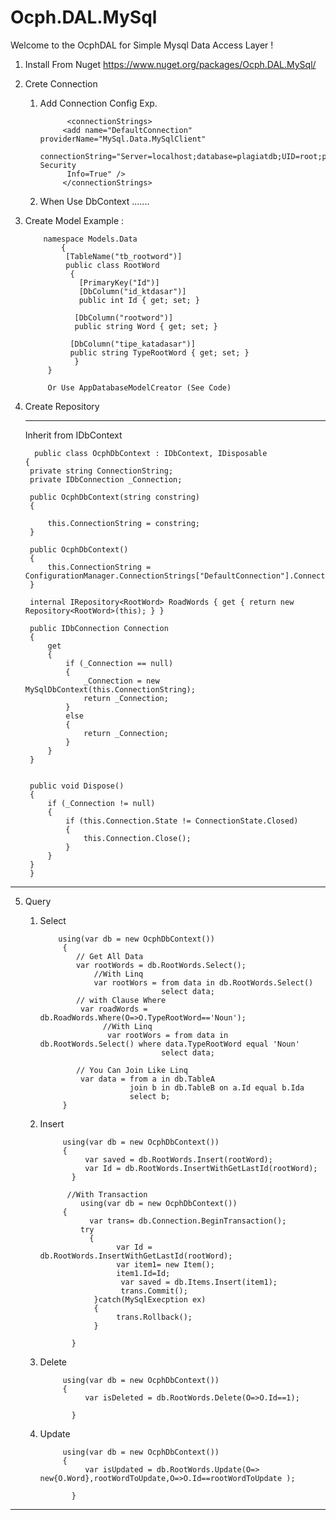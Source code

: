 # Ocph.DAL.MySql

Welcome to the OcphDAL for Simple  Mysql Data Access Layer !
1. Install From Nuget
   https://www.nuget.org/packages/Ocph.DAL.MySql/
2. Crete Connection
   1. Add Connection Config
      Exp. 
              
                <connectionStrings>
               <add name="DefaultConnection" providerName="MySql.Data.MySqlClient" 
                  connectionString="Server=localhost;database=plagiatdb;UID=root;password=;CharSet=utf8;Persist Security 
                Info=True" />
               </connectionStrings>


   2. When Use DbContext
      .......
      


3. Create Model  Example :

           namespace Models.Data
               {
                [TableName("tb_rootword")]
                public class RootWord
                 {
                   [PrimaryKey("Id")]
                   [DbColumn("id_ktdasar")]
                   public int Id { get; set; }

                  [DbColumn("rootword")]
                  public string Word { get; set; }

                 [DbColumn("tipe_katadasar")]
                 public string TypeRootWord { get; set; }
                  }
            }

            Or Use AppDatabaseModelCreator (See Code)

   
4. Create Repository
   ***
   Inherit from IDbContext

         public class OcphDbContext : IDbContext, IDisposable
       {
        private string ConnectionString;
        private IDbConnection _Connection;

        public OcphDbContext(string constring)
        {

            this.ConnectionString = constring;
        }

        public OcphDbContext()
        {
            this.ConnectionString = ConfigurationManager.ConnectionStrings["DefaultConnection"].ConnectionString;
        }
       
        internal IRepository<RootWord> RoadWords { get { return new Repository<RootWord>(this); } }
     
        public IDbConnection Connection
        {
            get
            {
                if (_Connection == null)
                {
                    _Connection = new MySqlDbContext(this.ConnectionString);
                    return _Connection;
                }
                else
                {
                    return _Connection;
                }
            }
        }


        public void Dispose()
        {
            if (_Connection != null)
            {
                if (this.Connection.State != ConnectionState.Closed)
                {
                    this.Connection.Close();
                }
            }
        }
        }
***

5. Query
   1. Select


              using(var db = new OcphDbContext())
               {
                  // Get All Data
                  var rootWords = db.RootWords.Select();
                      //With Linq 
                      var rootWors = from data in db.RootWords.Select()
                                     select data;
                  // with Clause Where
                   var roadWords = db.RoadWords.Where(O=>O.TypeRootWord=='Noun');
                        //With Linq
                         var rootWors = from data in db.RootWords.Select() where data.TypeRootWord equal 'Noun'
                                     select data;

                  // You Can Join Like Linq
                   var data = from a in db.TableA  
                              join b in db.TableB on a.Id equal b.Ida
                              select b;
               }

   2. Insert
                 
               using(var db = new OcphDbContext())
               {
                    var saved = db.RootWords.Insert(rootWord);
                    var Id = db.RootWords.InsertWithGetLastId(rootWord);
                 }

                //With Transaction
                   using(var db = new OcphDbContext())
               {
                     var trans= db.Connection.BeginTransaction();
                   try
                     {
                           var Id = db.RootWords.InsertWithGetLastId(rootWord);
                           var item1= new Item();
                           item1.Id=Id;
                            var saved = db.Items.Insert(item1);
                            trans.Commit();
                      }catch(MySqlExecption ex)
                      {
                           trans.Rollback();   
                      }
                    
                 }
                  
   3. Delete


               using(var db = new OcphDbContext())
               {
                    var isDeleted = db.RootWords.Delete(O=>O.Id==1);
                 
                 }

    
   4. Update


               using(var db = new OcphDbContext())
               {
                    var isUpdated = db.RootWords.Update(O=> new{O.Word},rootWordToUpdate,O=>O.Id==rootWordToUpdate );
                 
                 }


***
